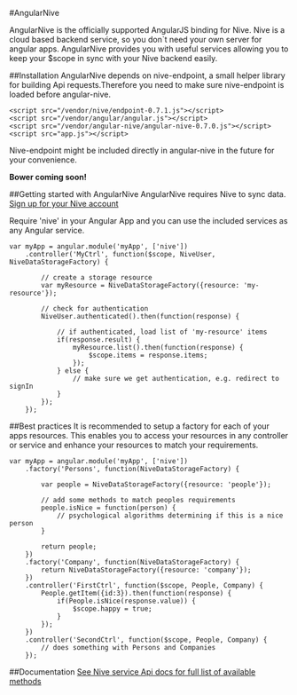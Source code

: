 #AngularNive

AngularNive is the officially supported AngularJS binding for Nive. Nive is a cloud based backend service, so you don`t need your own server for angular apps. AngularNive provides you with useful services allowing you to keep your $scope in sync with your Nive backend easily.

##Installation
AngularNive depends on nive-endpoint, a small helper library for building Api requests.Therefore you need to make sure nive-endpoint is loaded before angular-nive.

    <script src="/vendor/nive/endpoint-0.7.1.js"></script>
    <script src="/vendor/angular/angular.js"></script>
    <script src="/vendor/angular-nive/angular-nive-0.7.0.js"></script>
    <script src="app.js"></script>
Nive-endpoint might be included directly in angular-nive in the future for your convenience.
    
**Bower coming soon!**

##Getting started with AngularNive
AngularNive requires Nive to sync data. [Sign up for your Nive account](http://www.nive.co/workspace/account/signup)

Require 'nive' in your Angular App and you can use the included services as any Angular service.

    var myApp = angular.module('myApp', ['nive'])
        .controller('MyCtrl', function($scope, NiveUser, NiveDataStorageFactory) {
            
            // create a storage resource
            var myResource = NiveDataStorageFactory({resource: 'my-resource'});
            
            // check for authentication
            NiveUser.authenticated().then(function(response) {
                
                // if authenticated, load list of 'my-resource' items
                if(response.result) {
                    myResource.list().then(function(response) {
                        $scope.items = response.items;
                    });    
                } else {
                    // make sure we get authentication, e.g. redirect to signIn
                }
            });
        });

##Best practices
It is recommended to setup a factory for each of your apps resources.
This enables you to access your resources in any controller or service and enhance your resources to match your requirements. 

    var myApp = angular.module('myApp', ['nive'])
        .factory('Persons', function(NiveDataStorageFactory) {
            
            var people = NiveDataStorageFactory({resource: 'people'});
            
            // add some methods to match peoples requirements
            people.isNice = function(person) {
                // psychological algorithms determining if this is a nice person
            }
            
            return people;
        })
        .factory('Company', function(NiveDataStorageFactory) {
            return NiveDataStorageFactory({resource: 'company'});
        })
        .controller('FirstCtrl', function($scope, People, Company) {
            People.getItem({id:3}).then(function(response) {
                if(People.isNice(response.value)) {
                    $scope.happy = true;
                }
            });
        })
        .controller('SecondCtrl', function($scope, People, Company) {
            // does something with Persons and Companies
        });

##Documentation
[See Nive service Api docs for full list of available methods](http://devmaster.niveapps.com/docs/webapi/index.html)

